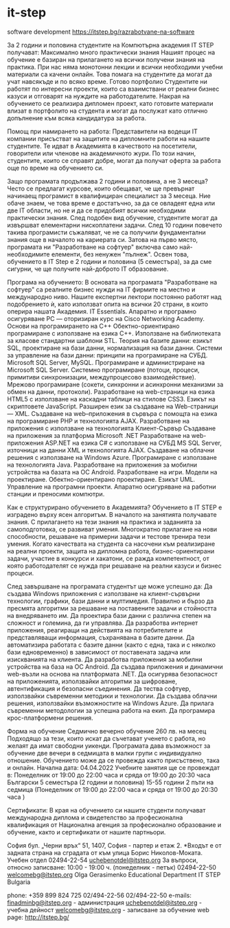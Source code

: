 # it-step
software development
https://itstep.bg/razrabotvane-na-software

За 2 години и половина студентите на Компютърна академия IT STEP получават:
Максимално много практически знания
Нашият процес на обучение е базиран на прилагането на всички получени знания на практика.
При нас няма монотонни лекции и всички необходими учебни материали са качени онлайн.
Това помага на студентите да могат да учат навсякъде и по всяко време.
Готово портфолио
Студентите ни работят по интересни проекти, които са взаимствани от реални бизнес казуси и отговарят на нуждите на работодателите.
Накрая на обучението се реализира дипломен проект, като готовите материали влизат в портфолито на студента и могат да послужат като отлично допълнение към всяка кандидатура за работа.

Помощ при намирането на работа:
Представители на водещи IT компании присъстват на защитите на дипломните работи на нашите студентите.
Те идват в Академията в качеството на посетители, говорители или членове на академичното жури.
По този начин, студентите, които се справят добре, могат да получат оферта за работа още по време на обучението си.

Защо програмата продължава 2 години и половина, а не 3 месеца?
Често се предлагат курсове, които обещават, че ще превърнат начинаещ програмист в квалифициран специалист за 3 месеца. Ние обаче знаем, че това време е достатъчно, за да се овладеят една или две IT области, но не и да се придобият всички необходими практически знания. След подобен вид обучение, студентите могат да извършват елементарни нископлатени задачи. След 10 години повечето такива програмисти съжаляват, че не са получили фундаментални знания още в началото на кариерата си. Затова на първо място, програмата ни "Разработване на софтуер" включва само най-необходимите елементи, без ненужен "пълнеж". Освен това, обучението в IT Step е 2 години и половина (5 семестъра), за да сме сигурни, че ще получите най-доброто IT образование.

Програма на обучението:
В основата на програмата "Разработване на софтуер" са реалните бизнес нужди на IT фирмите на местно и международно ниво.
Нашите експертни лектори постоянно работят над подобрението ѝ, като използват опита на всички 20 страни, в които оперира нашата Академия.
IT Essentials. Апаратно и програмно осигуряване PC — оторизиран курс на Cisco Networking Academy.
Основи на програмирането на C++
Обектно-ориентирано програмиране с използване на езика С++.
Използване на библиотеката за класове стандартни шаблони STL.
Теория на базите данни: езикът SQL, проектиране на бази данни, нормализация на бази данни.
Системи за управление на бази данни: принципи на програмиране на СУБД.
Microsоft SQL Server, MySQL.
Програмиране и администриране на Microsoft SQL Server.
Системно програмиране (потоци, процеси, примитиви синхронизации, междупроцесово взаимодействие).
Мрежово програмиране (сокети, синхронни и асинхронни механизми за обмен на данни, протоколи).
Разработване на web-страници на езика HTML5 с използване на каскадни таблици на стилове CSS3.
Езикът на скриптовете JavaScript.
Разширен език за създаване на Web-страници — XML.
Създаване на web–приложения в сървъра с помощта на езика на програмиране PHP и технологията AJAX.
Разработване на приложения с използване на технологията Клиент-Сървър
Създаване на приложения за платформа Microsоft .NET
Разработване на web-приложения ASP.NET на езика С# с използване на СУБД MS SQL Server, източници на данни XML и технологията AJAX.
Създаване на облачни решения с използване на Windows Azure.
Програмиране с използване на технологията Java.
Разработване на приложения за мобилни устройства на базата на ОС Android.
Разработване на игри.
Модели на проектиране.
Обектно-ориентирано проектиране. Езикът UML.
Управление на програмни проекти.
Апаратно осигуряване на работни станции и преносими компютри.

Как е структурирано обучението в Академията?
Обучението в IT STEP е изградено върху ясен алгоритъм. В началото на занятията получавате знания. С прилагането на тези знания на практика и заданията за самоподготовка, се развиват умения. Многократно прилагане на нови способности, решаване на примерни задачи и тестове тренира тези умения. Когато качествата на студента са насочени към реализиране на реални проекти, защита на дипломна работа, бизнес-ориентирани задачи, участие в конкурси и хакатони, се ражда компетентност, от която работодателят се нужда при решаване на реални казуси и бизнес процеси.

След завършване на програмата студентът ще може успешно да:
Да създава Windows приложения с използване на клиент-сървърни технологии, графики, бази данни и мултимедия.
Правилно и бързо да пресмята алгоритми за решаване на поставените задачи и стойността на внедряването им.
Да проектира бази данни с различна степен на сложност и големина, да ги управлява.
Да разработва интернет приложения, реагиращи на действията на потребителите и представляващи информация, съхранявана в базите данни.
Да автоматизира работата с базите данни (както с една, така и с няколко бази едновременно) в зависимост от поставената задача или изискванията на клиента.
Да разработва приложения за мобилни устройства на база на ОС Android.
Да създава приложения и динамични web-възли на основа на платформата .NET.
Да осигурява безопасност на приложенията, използвайки алгоритми за шифроване, автентификация и безопасни съединения.
Да тества софтуер, използвайки съвременни методики и технологии.
Да създава облачни решения, използвайки възможностите на Windows Azure.
Да прилага съвременни методологии за успешна работа на екип.
Да програмира крос-платформени решения.

Форма на обучение
Седмично вечерно обучение
260 лв. на месец
Подходящо за тези, които искат да съчетават ученето с работа, но желаят да имат свободни уикенди. Програмата дава възможност за обучение две вечери в седмицата в малки групи с индивидуално отношение.
Обучението може да се провежда както присъствено, така и онлайн.
Начална дата:
04.04.2022
Учебните занятия ще се провеждат в:
Понеделник от 19:00 до 22:00 часа и сряда от 19:00 до 20:30 часа 
Български
5 семестъра (2 години и половина)
15-55 години
2 пъти на седмица (Понеделник от 19:00 до 22:00 часа и сряда от 19:00 до 20:30 часа )

Сертификати:
В края на обучението си нашите студенти получават международна диплома и свидетелство за професионална квалификация от Национална агенция за професионално образование и обучение, както и сертификати от нашите партньори.

София
бул. „Черни връх“ 51, 1407, София - партер и етаж 2. *Входът е от задната страна на сградата от към улица Борис Николов-Моката.
Учебен отдел
02494-22-54
uchebenotdel@itstep.org
За въпроси, относно записване:
10:00 - 19:00 ч. (понеделник - петък)
02494-22-50
welcomebg@itstep.org
Olga Gerasimenko
Educational Department
IT STEP Bulgaria

phone: +359 899 824 725
02/494-22-56
02/494-22-50
e-mails: 
finadminbg@itstep.org - администрация
uchebenotdel@itstep.org - учебна дейност
welcomebg@itstep.org - записване за обучение
web page: http://itstep.bg/
